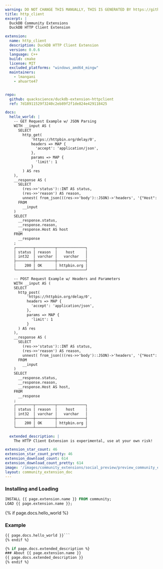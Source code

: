```yaml
---
warning: DO NOT CHANGE THIS MANUALLY, THIS IS GENERATED BY https://github/duckdb/community-extensions repository, check README there
title: http_client
excerpt: |
  DuckDB Community Extensions
  DuckDB HTTP Client Extension

extension:
  name: http_client
  description: DuckDB HTTP Client Extension
  version: 0.0.6
  language: C++
  build: cmake
  license: MIT
  excluded_platforms: "windows_amd64_mingw"
  maintainers:
    - lmangani
    - ahuarte47
    

repo:
  github: quackscience/duckdb-extension-httpclient
  ref: 7d18911529f3240c2eb89f2f1de824e429118425

docs:
  hello_world: |
    -- GET Request Example w/ JSON Parsing
    WITH __input AS (
      SELECT
        http_get(
            'https://httpbin.org/delay/0',
            headers => MAP {
              'accept': 'application/json',
            },
            params => MAP {
              'limit': 1
            }
        ) AS res
    ),
    __response AS (
      SELECT
        (res->>'status')::INT AS status,
        (res->>'reason') AS reason,
        unnest( from_json(((res->>'body')::JSON)->'headers', '{"Host": "VARCHAR"}') ) AS features
      FROM
        __input
    )
    SELECT
      __response.status,
      __response.reason,
      __response.Host AS host
    FROM
      __response
    ;
    ┌────────┬─────────┬─────────────┐
    │ status │ reason  │    host     │
    │ int32  │ varchar │   varchar   │
    ├────────┼─────────┼─────────────┤
    │    200 │ OK      │ httpbin.org │
    └────────┴─────────┴─────────────┘

    -- POST Request Example w/ Headers and Parameters
    WITH __input AS (
    SELECT
      http_post(
          'https://httpbin.org/delay/0',
          headers => MAP {
            'accept': 'application/json',
          },
          params => MAP {
            'limit': 1
          }
      ) AS res
    ),
    __response AS (
      SELECT
        (res->>'status')::INT AS status,
        (res->>'reason') AS reason,
        unnest( from_json(((res->>'body')::JSON)->'headers', '{"Host": "VARCHAR"}') ) AS features
      FROM
        __input
    )
    SELECT
      __response.status,
      __response.reason,
      __response.Host AS host,
    FROM
      __response
    ;
    ┌────────┬─────────┬─────────────┐
    │ status │ reason  │    host     │
    │ int32  │ varchar │   varchar   │
    ├────────┼─────────┼─────────────┤
    │    200 │ OK      │ httpbin.org │
    └────────┴─────────┴─────────────┘

  extended_description: |
    The HTTP Client Extension is experimental, use at your own risk!

extension_star_count: 46
extension_star_count_pretty: 46
extension_download_count: 614
extension_download_count_pretty: 614
image: '/images/community_extensions/social_preview/preview_community_extension_http_client.png'
layout: community_extension_doc
---
```


### Installing and Loading
```sql
INSTALL {{ page.extension.name }} FROM community;
LOAD {{ page.extension.name }};
```

{% if page.docs.hello_world %}
### Example
```sql
{{ page.docs.hello_world }}```
{% endif %}

{% if page.docs.extended_description %}
### About {{ page.extension.name }}
{{ page.docs.extended_description }}
{% endif %}


